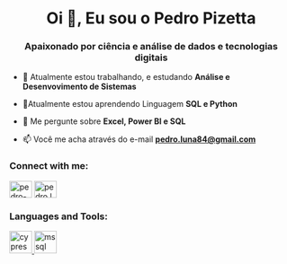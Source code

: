 <h1 align="center">Oi 👋, Eu sou o Pedro Pizetta</h1>
<h3 align="center">Apaixonado por ciência e análise de dados e tecnologias digitais</h3>

- 🔭 Atualmente estou trabalhando, e estudando **Análise e Desenvovimento de Sistemas**

- 🌱Atualmente estou aprendendo Linguagem **SQL e Python**

- 💬 Me pergunte sobre **Excel, Power BI e SQL**

- 📫 Você me acha através do e-mail **pedro.luna84@gmail.com**

<h3 align="left">Connect with me:</h3>
<p align="left">
<a href="https://linkedin.com/in/pedro-pizetta-47510760" target="blank"><img align="center" src="https://raw.githubusercontent.com/rahuldkjain/github-profile-readme-generator/master/src/images/icons/Social/linked-in-alt.svg" alt="pedro-pizetta-47510760" height="30" width="40" /></a>
<a href="https://instagram.com/pedro.luna84" target="blank"><img align="center" src="https://raw.githubusercontent.com/rahuldkjain/github-profile-readme-generator/master/src/images/icons/Social/instagram.svg" alt="pedro.luna84" height="30" width="40" /></a>
</p>

<h3 align="left">Languages and Tools:</h3>
<p align="left"> <a href="https://www.cypress.io" target="_blank" rel="noreferrer"> <img src="https://raw.githubusercontent.com/simple-icons/simple-icons/6e46ec1fc23b60c8fd0d2f2ff46db82e16dbd75f/icons/cypress.svg" alt="cypress" width="40" height="40"/> </a> <a href="https://www.microsoft.com/en-us/sql-server" target="_blank" rel="noreferrer"> <img src="https://www.svgrepo.com/show/303229/microsoft-sql-server-logo.svg" alt="mssql" width="40" height="40"/> </a> </p>
